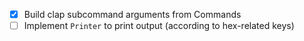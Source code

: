 
- [x] Build clap subcommand arguments from Commands
- [ ] Implement `Printer` to print output (according to hex-related keys)
